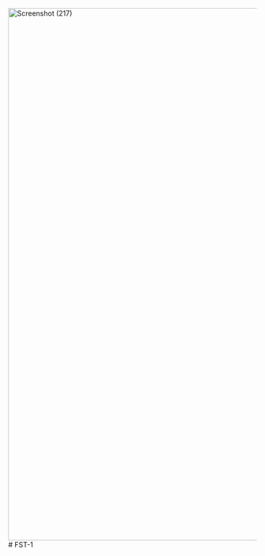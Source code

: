 <img width="1920" height="1080" alt="Screenshot (217)" src="https://github.com/user-attachments/assets/b51bf93e-829b-4bb1-8905-e1c5cbc4eb0d" />
# FST-1
